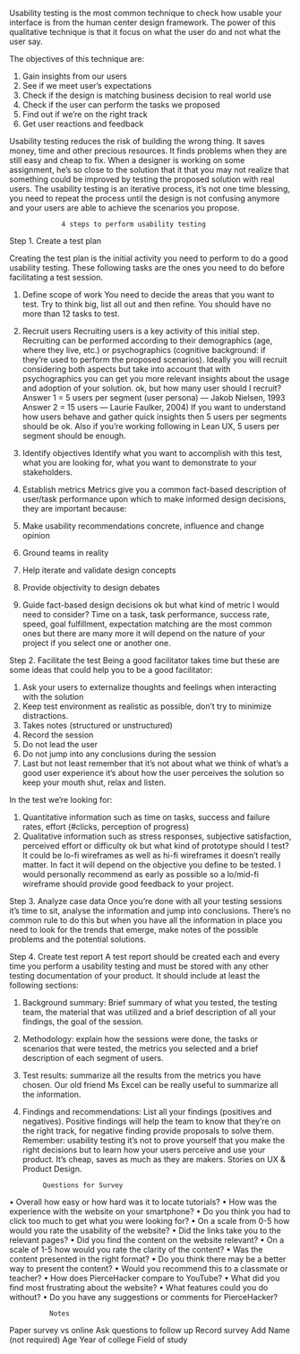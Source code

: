 Usability testing is the most common technique to check how usable your interface is from the human center design framework. The power of this qualitative technique is that it focus on what the user do and not what the user say.

The objectives of this technique are:
1.	Gain insights from our users
2.	See if we meet user’s expectations
3.	Check if the design is matching business decision to real world use
4.	Check if the user can perform the tasks we proposed
5.	Find out if we’re on the right track
6.	Get user reactions and feedback

Usability testing reduces the risk of building the wrong thing. It saves money, time and other precious resources. It finds problems when they are still easy and cheap to fix.
When a designer is working on some assignment, he’s so close to the solution that it that you may not realize that something could be improved by testing the proposed solution with real users.
The usability testing is an iterative process, it’s not one time blessing, you need to repeat the process until the design is not confusing anymore and your users are able to achieve the scenarios you propose.

                 
                 4 steps to perform usability testing
 
Step 1. Create a test plan

Creating the test plan is the initial activity you need to perform to do a good usability testing. These following tasks are the ones you need to do before facilitating a test session.
1. Define scope of work
You need to decide the areas that you want to test. Try to think big, list all out and then refine. You should have no more than 12 tasks to test.

2. Recruit users
Recruiting users is a key activity of this initial step. Recruiting can be performed according to their demographics (age, where they live, etc.) or psychographics (cognitive background: if they’re used to perform the proposed scenarios). Ideally you will recruit considering both aspects but take into account that with psychographics you can get you more relevant insights about the usage and adoption of your solution.
ok, but how many user should I recruit?
Answer 1 = 5 users per segment (user persona) — Jakob Nielsen, 1993
Answer 2 = 15 users — Laurie Faulker, 2004)
If you want to understand how users behave and gather quick insights then 5 users per segments should be ok. Also if you’re working following in Lean UX, 5 users per segment should be enough.

3. Identify objectives
Identify what you want to accomplish with this test, what you are looking for, what you want to demonstrate to your stakeholders.

4. Establish metrics
Metrics give you a common fact-based description of user/task performance upon which to make informed design decisions, they are important because:
1.	Make usability recommendations concrete, influence and change opinion
2.	Ground teams in reality
3.	Help iterate and validate design concepts
4.	Provide objectivity to design debates
5.	Guide fact-based design decisions
ok but what kind of metric I would need to consider?
Time on a task, task performance, success rate, speed, goal fulfillment, expectation matching are the most common ones but there are many more it will depend on the nature of your project if you select one or another one.

Step 2. Facilitate the test
Being a good facilitator takes time but these are some ideas that could help you to be a good facilitator:
1.	Ask your users to externalize thoughts and feelings when interacting with the solution
2.	Keep test environment as realistic as possible, don’t try to minimize distractions.
3.	Takes notes (structured or unstructured)
4.	Record the session
5.	Do not lead the user
6.	Do not jump into any conclusions during the session
7.	Last but not least remember that it’s not about what we think of what’s a good user experience it’s about how the user perceives the solution so keep your mouth shut, relax and listen.


In the test we’re looking for:
1.	Quantitative information such as time on tasks, success and failure rates, effort (#clicks, perception of progress)
2.	Qualitative information such as stress responses, subjective satisfaction, perceived effort or difficulty
ok but what kind of prototype should I test?
It could be lo-fi wireframes as well as hi-fi wireframes it doesn’t really matter. In fact it will depend on the objective you define to be tested. I would personally recommend as early as possible so a lo/mid-fi wireframe should provide good feedback to your project.


Step 3. Analyze case data
Once you’re done with all your testing sessions it’s time to sit, analyse the information and jump into conclusions. There’s no common rule to do this but when you have all the information in place you need to look for the trends that emerge, make notes of the possible problems and the potential solutions.


Step 4. Create test report
A test report should be created each and every time you perform a usability testing and must be stored with any other testing documentation of your product. It should include at least the following sections:
1.	Background summary: Brief summary of what you tested, the testing team, the material that was utilized and a brief description of all your findings, the goal of the session.
2.	Methodology: explain how the sessions were done, the tasks or scenarios that were tested, the metrics you selected and a brief description of each segment of users.
3.	Test results: summarize all the results from the metrics you have chosen. Our old friend Ms Excel can be really useful to summarize all the information.
4.	Findings and recommendations: List all your findings (positives and negatives). Positive findings will help the team to know that they’re on the right track, for negative finding provide proposals to solve them.
Remember: usability testing it’s not to prove yourself that you make the right decisions but to learn how your users perceive and use your product. It’s cheap, saves 
as much as they are makers. Stories on UX & Product Design.

             Questions for Survey

•	Overall how easy or how hard was it to locate tutorials?
•	How was the experience with the website on your smartphone?
•	Do you think you had to click too much to get what you were looking for?
•	On a scale from 0-5 how would you rate the usability of the website?
•	Did the links take you to the relevant pages?
•	Did you find the content on the website relevant?
•	On a scale of 1-5 how would you rate the clarity of the content?
•	Was the content presented in the right format?
•	Do you think there may be a better way to present the content?
•	Would you recommend this to a classmate or teacher?
•	How does PierceHacker compare to YouTube?
•	What did you find most frustrating about the website?
•	What features could you do without?
•	Do you have any suggestions or comments for PierceHacker?



              Notes

 Paper survey vs online 
Ask questions to follow up 
Record survey 
Add 
Name (not required)
Age 
Year of college
Field of study
